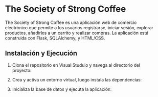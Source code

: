 # The Society of Strong Coffee

The Society of Strong Coffee es una aplicación web de comercio electrónico que permite a los usuarios registrarse, iniciar sesión, explorar productos, añadirlos a un carrito y realizar compras. La aplicación está construida con Flask, SQLAlchemy, y HTML/CSS.

## Instalación y Ejecución

1. Clona el repositorio en Visual Studuio y navega al directorio del proyecto:
   
2. Crea y activa un entorno virtual, luego instala las dependencias:
   
3. Inicializa la base de datos y ejecuta la aplicación:
   
